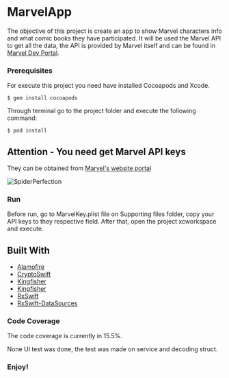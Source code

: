 # MarvelApp
The objective of this project is create an app to show Marvel characters info and what comic books they have participated. It will be used the Marvel API to get all the data, the API is provided by Marvel itself and can be found in [Marvel Dev Portal]( https://developer.marvel.com/).

### Prerequisites

For execute this project you need have installed Cocoapods and Xcode.
```
$ gem install cocoapods
```
Through terminal go to the project folder and execute the following command:
```
$ pod install
```
## Attention - You need get Marvel API keys
They can be obtained from [Marvel's website portal](https://developer.marvel.com/account)

![SpiderPerfection](https://media.makeameme.org/created/perfection-5b04e0.jpg)

### Run

Before run, go to MarvelKey.plist file on Supporting files folder, copy your API keys to they respective field.
After that, open the project xcworkspace and execute.


## Built With

* [Alamofire](https://github.com/Alamofire/Alamofire)
* [CryptoSwift](https://github.com/krzyzanowskim/CryptoSwift)
* [Kingfisher](https://github.com/onevcat/Kingfisher)
* [Kingfisher](https://github.com/ReactiveX/RxSwift/tree/master/RxCocoa)
* [RxSwift](https://github.com/ReactiveX/RxSwift) 
* [RxSwift-DataSources](https://github.com/RxSwiftCommunity/RxDataSources)

### Code Coverage
The code coverage is currently in 15.5%.

None UI test was done, the test was made on service and decoding struct.

### Enjoy!
